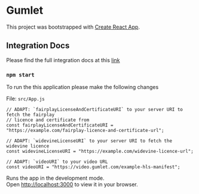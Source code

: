 # Gumlet

This project was bootstrapped with [Create React App](https://github.com/facebook/create-react-app).

## Integration Docs

Please find the full integration docs at this [link](https://docs.gumlet.com/docs/drm-with-reactjs)

### `npm start`

To run the this application please make the following changes

File: `src/App.js`

```
// ADAPT: `fairplayLicenseAndCertificateURI` to your server URI to fetch the fairplay
// licence and certificate from
const fairplayLicenseAndCertificateURI = "https://example.com/fairplay-licence-and-certificate-url";

// ADAPT: `widevineLicenseURI` to your server URI to fetch the widevine licence
const widevineLicenseURI = "https://example.com/widevine-licence-url";

// ADAPT: `videoURI` to your video URL
const videoURI = "https://video.gumlet.com/example-hls-manifest";
```

Runs the app in the development mode.\
Open [http://localhost:3000](http://localhost:3000) to view it in your browser.
